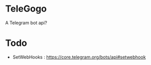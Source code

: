 # TeleGogo
A Telegram bot api?

# Todo

 - SetWebHooks : https://core.telegram.org/bots/api#setwebhook
